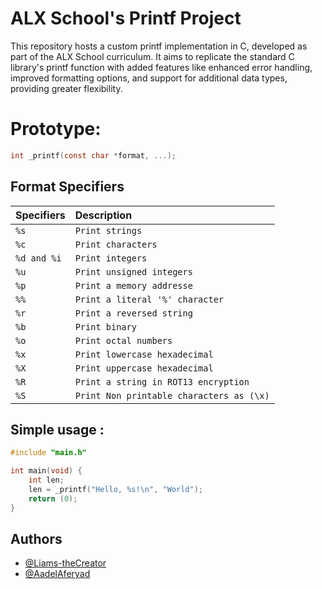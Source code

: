 
# ALX School's Printf Project

This repository hosts a custom printf implementation in C, developed as part of the ALX School curriculum. It aims to replicate the standard C library's printf function with added features like enhanced error handling, improved formatting options, and support for additional data types, providing greater flexibility.


# Prototype:

```c
int _printf(const char *format, ...);
```
## Format Specifiers
| Specifiers | Description     |
| :-------- | :------- |
| `%s` | `Print strings` |
| `%c` | `Print characters` |
| `%d and %i` | `Print integers` |
| `%u` | `Print unsigned integers` |
| `%p` | `Print a memory addresse` |
| `%%` | `Print a literal '%' character` |
| `%r` | `Print a reversed string` |
| `%b` | `Print binary` |
| `%o` | `Print octal numbers` |
| `%x` | `Print lowercase hexadecimal` |
| `%X` | `Print uppercase hexadecimal` |
| `%R` | `Print a string in ROT13 encryption` |
| `%S` | `Print Non printable characters as (\x)` |

## Simple usage :

```c
#include "main.h"

int main(void) {
    int len;
    len = _printf("Hello, %s!\n", "World");
    return (0);
}
```


## Authors

- [@Liams-theCreator](https://github.com/Liams-theCreator)
- [@AadelAferyad](https://github.com/AadelAferyad)

